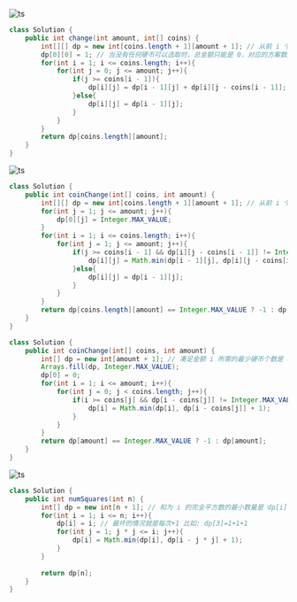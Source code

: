 

![ts](https://img-blog.csdnimg.cn/d3f1a2dd3cfa43d7a3ae4e253cc9125b.png?x-oss-process=image/watermark,type_d3F5LXplbmhlaQ,shadow_50,text_Q1NETiBA5bSU5rOi5rOi5ZWK,size_20,color_FFFFFF,t_70,g_se,x_16)
```java
class Solution {
    public int change(int amount, int[] coins) {
        int[][] dp = new int[coins.length + 1][amount + 1]; // 从前 i 个硬币任意取，能够凑成总金额 j 的组合数
        dp[0][0] = 1; // 当没有任何硬币可以选取时，总金额只能是 0，对应的方案数是 1，
        for(int i = 1; i <= coins.length; i++){
            for(int j = 0; j <= amount; j++){
                if(j >= coins[i - 1]){
                    dp[i][j] = dp[i - 1][j] + dp[i][j - coins[i - 1]];
                }else{
                    dp[i][j] = dp[i - 1][j];
                }
            }
        }
        return dp[coins.length][amount];
    }
}
```
![ts](https://img-blog.csdnimg.cn/8077b4824ec74de5bf69e7ccebc50c44.png?x-oss-process=image/watermark,type_d3F5LXplbmhlaQ,shadow_50,text_Q1NETiBA5bSU5rOi5rOi5ZWK,size_20,color_FFFFFF,t_70,g_se,x_16)
```java
class Solution {
    public int coinChange(int[] coins, int amount) {
        int[][] dp = new int[coins.length + 1][amount + 1]; // 从前 i 个硬币随便取，能够凑成总金额 j 的最小硬币数
        for(int j = 1; j <= amount; j++){
            dp[0][j] = Integer.MAX_VALUE; 
        }
        for(int i = 1; i <= coins.length; i++){
            for(int j = 1; j <= amount; j++){
                if(j >= coins[i - 1] && dp[i][j - coins[i - 1]] != Integer.MAX_VALUE){
                    dp[i][j] = Math.min(dp[i - 1][j], dp[i][j - coins[i - 1]] + 1);
                }else{
                    dp[i][j] = dp[i - 1][j];
                }
            }
        }
        return dp[coins.length][amount] == Integer.MAX_VALUE ? -1 : dp[coins.length][amount];
    }
}
```
```java
class Solution {
    public int coinChange(int[] coins, int amount) {
        int[] dp = new int[amount + 1]; // 凑足金额 i 所需的最少硬币个数是 dp[i]
        Arrays.fill(dp, Integer.MAX_VALUE);
        dp[0] = 0;
        for(int i = 1; i <= amount; i++){
            for(int j = 0; j < coins.length; j++){
                if(i >= coins[j] && dp[i - coins[j]] != Integer.MAX_VALUE){
                    dp[i] = Math.min(dp[i], dp[i - coins[j]] + 1);
                }
            }
        }
        return dp[amount] == Integer.MAX_VALUE ? -1 : dp[amount];
    }
}
```
![ts](https://img-blog.csdnimg.cn/249c90a74a0d474d87788e019f2aea16.png?x-oss-process=image/watermark,type_d3F5LXplbmhlaQ,shadow_50,text_Q1NETiBA5bSU5rOi5rOi5ZWK,size_20,color_FFFFFF,t_70,g_se,x_16)
```java
class Solution {
    public int numSquares(int n) {
        int[] dp = new int[n + 1]; // 和为 i 的完全平方数的最小数量是 dp[i]
        for(int i = 1; i <= n; i++){
            dp[i] = i; // 最坏的情况就是每次+1 比如: dp[3]=1+1+1
            for(int j = 1; j * j <= i; j++){
                dp[i] = Math.min(dp[i], dp[i - j * j] + 1);
            }
        }
        
        return dp[n];
    }
}
```